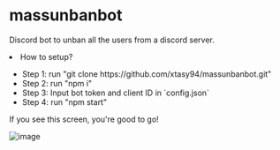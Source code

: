 # massunbanbot
Discord bot to unban all the users from a discord server. 

<li>How to setup?</li>

<ul>
<li>Step 1: run "git clone https://github.com/xtasy94/massunbanbot.git" </li>
<li>Step 2: run "npm i" </li>
<li>Step 3: Input bot token and client ID in `config.json`</li>
<li>Step 4: run "npm start"</li>
</ul>
 If you see this screen, you're good to go! 

![image](https://user-images.githubusercontent.com/106101646/177293437-416679e8-8745-41aa-bb12-3fd7356c5d9e.png)
